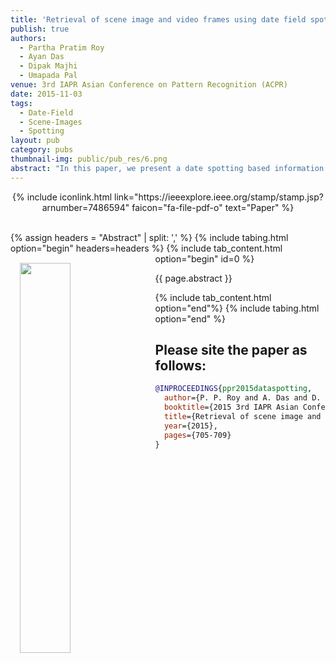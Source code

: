 ```yaml
---
title: 'Retrieval of scene image and video frames using date field spotting'
publish: true
authors:
  - Partha Pratim Roy
  - Ayan Das
  - Dipak Majhi
  - Umapada Pal
venue: 3rd IAPR Asian Conference on Pattern Recognition (ACPR)
date: 2015-11-03
tags:
  - Date-Field
  - Scene-Images
  - Spotting
layout: pub
category: pubs
thumbnail-img: public/pub_res/6.png
abstract: "In this paper, we present a date spotting based information retrieval system for natural scene image and video frames where text appears with complex backgrounds. Text retrieval in such scene/video frames is difficult because of blur, low resolution, background noise, etc. In our proposed framework, a line based date spotting approach using Hidden Markov Model is used to detect the date information in text. Given a text line image, we apply an efficient Bayesian classifier based binarization approach to extract the text components. Next, Pyramid Histogram of Oriented Gradient (PHOG) feature is computed from the binarized image for date-spotting framework. For our experiment, three different date models have been constructed to search similar date information in scene/video text. When tested in a custom dataset of 1104 text lines, our date spotting approach provided encouraging results."
---
```


<center>
    {% include iconlink.html link="https://ieeexplore.ieee.org/stamp/stamp.jsp?arnumber=7486594" faicon="fa-file-pdf-o" text="Paper" %}
</center>
<br>

{% assign headers = "Abstract" | split: ',' %}
{% include tabing.html option="begin" headers=headers %}
    {% include tab_content.html option="begin" id=0 %}
        <img src="/{{ page.thumbnail-img }}" style="width: 40%; float: left; margin: 15px; ">
        <p style="text-align: justify;">{{ page.abstract }}</p>
    {% include tab_content.html option="end"%}
{% include tabing.html option="end" %}


## Please site the paper as follows:

~~~BibTex
@INPROCEEDINGS{ppr2015dataspotting,
  author={P. P. Roy and A. Das and D. Majhi and U. Pal}, 
  booktitle={2015 3rd IAPR Asian Conference on Pattern Recognition (ACPR)}, 
  title={Retrieval of scene image and video frames using date field spotting}, 
  year={2015}, 
  pages={705-709}
}
~~~